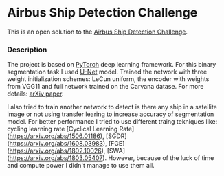 # Airbus Ship Detection Challenge

This is an open solution to the [Airbus Ship Detection Challenge](https://www.kaggle.com/c/airbus-ship-detection).

### Description
The project is based on [PyTorch](http://pytorch.org/) deep learning framework. For this binary segmentation task I used [U-Net](https://arxiv.org/abs/1505.04597) model. Trained the network with three weight initialization schemes: LeCun uniform, the encoder with weights from VGG11 and full network trained on the Carvana datase. For more details: [arXiv paper](https://arxiv.org/abs/1801.05746).

I also tried to train another network to detect is there any ship in a satellite image or not using transfer learing to increase accuracy of segmentation model. For better performance I tried to use different traing tekniques like: cycling learning rate [Cyclical Learning Rate] (https://arxiv.org/abs/1506.01186), [SGDR] (https://arxiv.org/abs/1608.03983), [FGE] (https://arxiv.org/abs/1802.10026), [SWA] (https://arxiv.org/abs/1803.05407). However, because of the luck of time and compute power I didn't manage to use them all.
